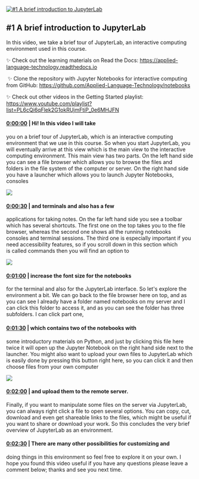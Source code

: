 [![#1 A brief introduction to JupyterLab](https://i.ytimg.com/vi/-UwAsLtl8nQ/maxresdefault.jpg)](https://www.youtube.com/watch?v=-UwAsLtl8nQ)

## #1 A brief introduction to JupyterLab

In this video, we take a brief tour of JupyterLab, an interactive computing environment used in this course.



✨ Check out the learning materials on Read the Docs: https://applied-language-technology.readthedocs.io



 ✨ Clone the repository with Jupyter Notebooks for interactive computing from GitHub: https://github.com/Applied-Language-Technology/notebooks



✨ Check out other videos in the Getting Started playlist: https://www.youtube.com/playlist?list=PL6cQi6qFlek2G1okRUjmFtiP_0e6MHJFN



#### [0:00:00](https://www.youtube.com/watch?v=-UwAsLtl8nQ&t=0) |  Hi! In this video I will take

you on a brief tour of JupyterLab, which is an interactive computing environment that we use in this course. So when you start JupyterLab, you will eventually arrive at this view which is the main view to the interactive computing environment. This main view has two parts. On the left hand side you can see a file browser which allows you to browse the files and folders in the file system of the computer or server. On the right hand side you have a launcher which allows you to launch Jupyter Notebooks, consoles  

![](https://i.ytimg.com/vi/-UwAsLtl8nQ/maxres1.jpg)



#### [0:00:30](https://www.youtube.com/watch?v=-UwAsLtl8nQ&t=30) |  and terminals and also has a few

applications for taking notes. On the far left hand side you see a toolbar which has several shortcuts. The first one on the top takes you to the file browser, whereas the second one shows all the running notebooks consoles and terminal sessions. The third one is especially important if you need accessibility features, so if you scroll down in this section which is called commands then you will find an option to  

![](https://i.ytimg.com/vi/-UwAsLtl8nQ/maxres2.jpg)



#### [0:01:00](https://www.youtube.com/watch?v=-UwAsLtl8nQ&t=60) |  increase the font size for the notebooks

for the terminal and also for the JupyterLab interface. So let's explore the environment a bit. We can go back to the file browser here on top, and as you can see I already have a folder named notebooks on my server and I can click this folder to access it, and as you can see the folder has three subfolders. I can click part one,  

#### [0:01:30](https://www.youtube.com/watch?v=-UwAsLtl8nQ&t=90) |  which contains two of the notebooks with

some introductory materials on Python, and just by clicking this file here twice it will open up the Jupyter Notebook on the right hand side next to the launcher. You might also want to upload your own files to JupyterLab which is easily done by pressing this button right here, so you can click it and then choose files from your own computer  

![](https://i.ytimg.com/vi/-UwAsLtl8nQ/maxres3.jpg)



#### [0:02:00](https://www.youtube.com/watch?v=-UwAsLtl8nQ&t=120) |  and upload them to the remote server.

Finally, if you want to manipulate some files on the server via JupyterLab, you can always right click a file to open several options. You can copy, cut, download and even get shareable links to the files, which might be useful if you want to share or download your work. So this concludes the very brief overview of JupyterLab as an environment.  

#### [0:02:30](https://www.youtube.com/watch?v=-UwAsLtl8nQ&t=150) |  There are many other possibilities for customizing and

doing things in this environment so feel free to explore it on your own. I hope you found this video useful if you have any questions please leave a comment below; thanks and see you next time.  